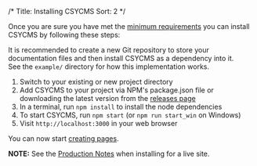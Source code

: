 /*
Title: Installing CSYCMS
Sort: 2
*/

Once you are sure you have met the [minimum requirements](%base_url%/install/requirements) you can install
CSYCMS by following these steps:

It is recommended to create a new Git repository to store your documentation files and then install CSYCMS as a dependency into it.  
See the `example/` directory for how this implementation works.

1. Switch to your existing or new project directory
2. Add CSYCMS to your project via NPM's package.json file or downloading the latest version from the [releases page](https://github.com/gilbitron/CSYCMS/releases)
3. In a terminal, run `npm install` to install the node dependencies
4. To start CSYCMS, run `npm start` (or `npm run start_win` on Windows)
5. Visit `http://localhost:3000` in your web browser

You can now start [creating pages](%base_url%/usage/creating-pages).

**NOTE:** See the [Production Notes](%base_url%/install/production-notes) when installing for a live site.
